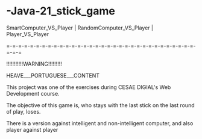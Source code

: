 # -Java-21_stick_game

SmartComputer_VS_Player | RandomComputer_VS_Player | Player_VS_Player

=-=-=-=-=-=-=-=-=-=-=-=-=-=-=-=-=-=-=-=-=-=-=-=-=-=-=-=-=-=-=-=-=-=-=


!!!!!!!!!!!WARNING!!!!!!!!!

HEAVE___PORTUGUESE___CONTENT

This project was one of the exercises during CESAE DIGIAL's Web Development course.

The objective of this game is, who stays with the last stick on the last round of play, loses.

There is a version against intelligent and non-intelligent computer, and also player against player
